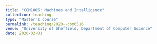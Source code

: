 ```yaml
---
title: "COM1005: Machines and Intelligence"
collection: teaching
type: "Master's course"
permalink: /teaching/2020--com6516
venue: "University of Sheffield, Department of Computer Science"
date: 2020-02-01
---
```

